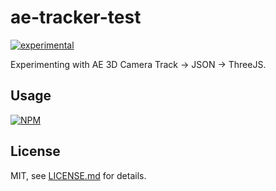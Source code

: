 # ae-tracker-test

[![experimental](http://badges.github.io/stability-badges/dist/experimental.svg)](http://github.com/badges/stability-badges)

Experimenting with AE 3D Camera Track -> JSON -> ThreeJS.

## Usage

[![NPM](https://nodei.co/npm/ae-tracker-test.png)](https://www.npmjs.com/package/ae-tracker-test)

## License

MIT, see [LICENSE.md](http://github.com/Jam3/ae-tracker-test/blob/master/LICENSE.md) for details.
